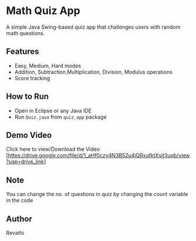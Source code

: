# Math Quiz App 

A simple Java Swing-based quiz app that challenges users with random math questions.

## Features
- Easy, Medium, Hard modes
- Addition, Subtraction,Multiplication, Division, Modulus operations
- Score tracking

## How to Run
- Open in Eclipse or any Java IDE
- Run `Quiz.java` from `quiz_app` package

## Demo Video
Click here to view/Download the Video 
[https://drive.google.com/file/d/1_aHf0czy4N3B52u4iQRxufktXsit3uqb/view?usp=drive_link]
## Note
You can change the no. of questions in quiz by changing the count variable in the code
## Author
Revathi
